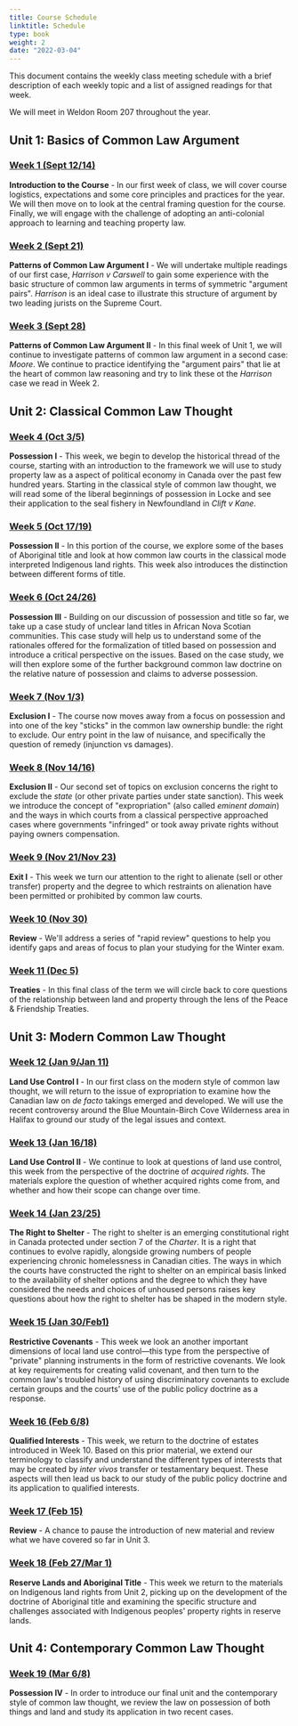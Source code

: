 ```yaml
---
title: Course Schedule
linktitle: Schedule
type: book
weight: 2
date: "2022-03-04"
---
```


This document contains the weekly class meeting schedule with a brief description of each weekly topic and a list of assigned readings for that week.

We will meet in Weldon Room 207 throughout the year. 

## Unit 1: Basics of Common Law Argument

### [Week 1 (Sept 12/14)](../../materials/week1)

**Introduction to the Course** - In our first week of class, we will cover course logistics, expectations and some core principles and practices for the year. We will then move on to look at the central framing question for the course. Finally, we will engage with the challenge of adopting an anti-colonial approach to learning and teaching property law. 

 ### [Week 2 (Sept 21)](../../materials/week2)

**Patterns of Common Law Argument I** - We will undertake multiple readings of our first case, *Harrison v Carswell* to gain some experience with the basic structure of common law arguments in terms of symmetric "argument pairs". *Harrison* is an ideal case to illustrate this structure of argument by two leading jurists on the Supreme Court. 

### [Week 3 (Sept 28)](../../materials/week3)

**Patterns of Common Law Argument II** - In this final week of Unit 1, we will continue to investigate patterns of common law argument in a second case: *Moore*. We continue to practice identifying the "argument pairs" that lie at the heart of common law reasoning and try to link these ot the *Harrison* case we read in Week 2. 

## Unit 2: Classical Common Law Thought

### [Week 4 (Oct 3/5)](../../materials/week4)

**Possession I** - This week, we begin to develop the historical thread of the course, starting with an introduction to the framework we will use to study property law as a aspect of political economy in Canada over the past few hundred years. Starting in the classical style of common law thought, we will read some of the liberal beginnings of possession in Locke and see their application to the seal fishery in Newfoundland in *Clift v Kane*.

### [Week 5 (Oct 17/19)](../../materials/week5)

**Possession II** - In this portion of the course, we explore some of the bases of Aboriginal title and look at how common law courts in the classical mode interpreted Indigenous land rights. This week also introduces the distinction between different forms of title. 

### [Week 6 (Oct 24/26)](../../materials/week6)

**Possession III** - Building on our discussion of possession and title so far, we take up a case study of unclear land titles in African Nova Scotian communities. This case study will help us to understand some of the rationales offered for the formalization of titled based on possession and introduce a critical perspective on the issues. Based on the case study, we will then explore some of the further background common law doctrine on the relative nature of possession and claims to adverse possession. 

### [Week 7 (Nov 1/3)](../../materials/week7)

**Exclusion I** - The course now moves away from a focus on possession and into one of the key "sticks" in the common law ownership bundle: the right to exclude. Our entry point in the law of nuisance, and specifically the question of remedy (injunction vs damages). 

### [Week 8 (Nov 14/16)](../../materials/week8)

**Exclusion II** - Our second set of topics on exclusion concerns the right to exclude the *state* (or other private parties under state sanction). This week we introduce the concept of "expropriation" (also called *eminent domain*) and the ways in which courts from a classical perspective approached cases where governments "infringed" or took away private rights without paying owners compensation. 

### [Week 9 (Nov 21/Nov 23)](../../materials/week9)

**Exit I** - This week we turn our attention to the right to alienate (sell or other transfer) property and the degree to which restraints on alienation have been permitted or prohibited by common law courts. 

### [Week 10 (Nov 30)](../../materials/week10)

**Review** - We'll address a series of "rapid review" questions to help you identify gaps and areas of focus to plan your studying for the Winter exam.

### [Week 11 (Dec 5)](../../materials/week11)

**Treaties** - In this final class of the term we will circle back to core questions of the relationship between land and property through the lens of the Peace & Friendship Treaties. 

## Unit 3: Modern Common Law Thought

### [Week 12 (Jan 9/Jan 11)](../../materials/week12)

**Land Use Control I** - In our first class on the modern style of common law thought, we will return to the issue of expropriation to examine how the Canadian law on *de facto* takings emerged and developed. We will use the recent controversy around the Blue Mountain-Birch Cove Wilderness area in Halifax to ground our study of the legal issues and context. 

### [Week 13 (Jan 16/18)](../../materials/week13)

**Land Use Control II** - We continue to look at questions of land use control, this week from the perspective of the doctrine of *acquired rights*. The materials explore the question of whether acquired rights come from, and whether and how their scope can change over time.


### [Week 14 (Jan 23/25)](../../materials/week14)

**The Right to Shelter** - The right to shelter is an emerging constitutional right in Canada protected under section 7 of the *Charter*. It is a right that continues to evolve rapidly, alongside growing numbers of people experiencing chronic homelessness in Canadian cities. The ways in which the courts have constructed the right to shelter on an empirical basis linked to the availability of shelter options and the degree to which they have considered the needs and choices of unhoused persons raises key questions about how the right to shelter has be shaped in the modern style.

### [Week 15 (Jan 30/Feb1)](../../materials/week15)

**Restrictive Covenants** - This week we look an another important dimensions of local land use control—this type from the perspective of "private" planning instruments in the form of restrictive covenants. We look at key requirements for creating valid covenant, and then turn to the common law's troubled history of using discriminatory covenants to exclude certain groups and the courts' use of the public policy doctrine as a response.

### [Week 16 (Feb 6/8)](../../materials/week16)

**Qualified Interests** - This week, we return to the doctrine of estates introduced in Week 10. Based on this prior material, we extend our terminology to classify and understand the different types of interests that may be created by *inter vivos* transfer or testamentary bequest. These aspects will then lead us back to our study of the public policy doctrine and its application to qualified interests. 

### [Week 17 (Feb 15)](../../materials/week17)

**Review** - A chance to pause the introduction of new material and review what we have covered so far in Unit 3.

### [Week 18 (Feb 27/Mar 1)](../../materials/week18)

**Reserve Lands and Aboriginal Title** - This week we return to the materials on Indigenous land rights from Unit 2, picking up on the development of the doctrine of Aboriginal title and examining the specific structure and challenges associated with Indigenous peoples' property rights in reserve lands. 

## Unit 4: Contemporary Common Law Thought

### [Week 19 (Mar 6/8)](../../materials/week19)

**Possession IV** - In order to introduce our final unit and the contemporary style of common law thought, we review the law on possession of both things and land and study its application in two recent cases. 

